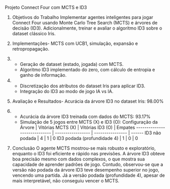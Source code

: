  Projeto Connect Four com MCTS e ID3
 
 1. Objetivos do Trabalho
 Implementar agentes inteligentes para jogar Connect Four usando Monte Carlo Tree Search (MCTS) e
 árvores de decisão (ID3).
 Adicionalmente, treinar e avaliar o algoritmo ID3 sobre o dataset clássico Iris.
 
 2. Implementações- MCTS com UCB1, simulação, expansão e retropropagação.
 3. - Geração de dataset (estado, jogada) com MCTS.
    - Algoritmo ID3 implementado do zero, com cálculo de entropia e ganho de informação.
 4. - Discretização dos atributos do dataset Iris para aplicar ID3.
    - Integração do ID3 ao modo de jogo IA vs IA.
 5. Avaliação e Resultados- Acurácia da árvore ID3 no dataset Iris: 98.00%
 6. - Acurácia da árvore ID3 treinada com dados do MCTS: 93.17%
    - Simulação de 5 jogos entre MCTS (X) e ID3 (O):
  Configuração da Árvore        | Vitórias MCTS (X) | Vitórias ID3 (O) | Empates
  ----------------------------- | ----------------- | ---------------- | ------
  ID3 não podada                | 4                 | 1                | 0
  ID3 podada (profundidade 4)   | 1                 | 0                | 0
 
 4. Conclusão
 O agente MCTS mostrou-se mais robusto e exploratório, enquanto o ID3 foi eficiente e rápido nas previsões.
 A árvore ID3 obteve boa precisão mesmo com dados complexos, o que mostra sua capacidade de aprender
 padrões de jogo.
 Contudo, observou-se que a versão não podada da árvore ID3 teve desempenho superior no jogo, vencendo
 uma partida.
 Já a versão podada (profundidade 4), apesar de mais interpretável, não conseguiu vencer o MCTS.

